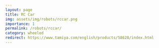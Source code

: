 ```yaml
---
layout: page
title: RC Car
img: assets/img/robots/rccar.png
importance: 1
permalink: /robots/rccar/
category: wheeled
redirect: https://www.tamiya.com/english/products/58628/index.html
---
```

